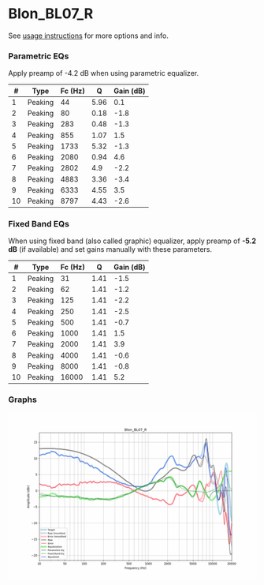 # Blon_BL07_R
See [usage instructions](https://github.com/jaakkopasanen/AutoEq#usage) for more options and info.

### Parametric EQs
Apply preamp of -4.2 dB when using parametric equalizer.

|   # | Type    |   Fc (Hz) |    Q |   Gain (dB) |
|-----|---------|-----------|------|-------------|
|   1 | Peaking |        44 | 5.96 |         0.1 |
|   2 | Peaking |        80 | 0.18 |        -1.8 |
|   3 | Peaking |       283 | 0.48 |        -1.3 |
|   4 | Peaking |       855 | 1.07 |         1.5 |
|   5 | Peaking |      1733 | 5.32 |        -1.3 |
|   6 | Peaking |      2080 | 0.94 |         4.6 |
|   7 | Peaking |      2802 | 4.9  |        -2.2 |
|   8 | Peaking |      4883 | 3.36 |        -3.4 |
|   9 | Peaking |      6333 | 4.55 |         3.5 |
|  10 | Peaking |      8797 | 4.43 |        -2.6 |

### Fixed Band EQs
When using fixed band (also called graphic) equalizer, apply preamp of **-5.2 dB** (if available) and set gains manually with these parameters.

|   # | Type    |   Fc (Hz) |    Q |   Gain (dB) |
|-----|---------|-----------|------|-------------|
|   1 | Peaking |        31 | 1.41 |        -1.5 |
|   2 | Peaking |        62 | 1.41 |        -1.2 |
|   3 | Peaking |       125 | 1.41 |        -2.2 |
|   4 | Peaking |       250 | 1.41 |        -2.5 |
|   5 | Peaking |       500 | 1.41 |        -0.7 |
|   6 | Peaking |      1000 | 1.41 |         1.5 |
|   7 | Peaking |      2000 | 1.41 |         3.9 |
|   8 | Peaking |      4000 | 1.41 |        -0.6 |
|   9 | Peaking |      8000 | 1.41 |        -0.8 |
|  10 | Peaking |     16000 | 1.41 |         5.2 |

### Graphs
![](./Blon_BL07_R.png)
